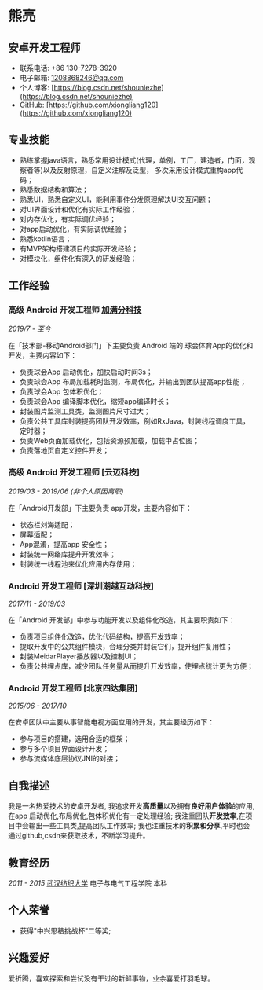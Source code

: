 # 熊亮

## 安卓开发工程师

- 联系电话: +86 130-7278-3920
- 电子邮箱: [1208868246@qq.com](1208868246@qq.com)
- 个人博客: [https://blog.csdn.net/shouniezhe](https://blog.csdn.net/shouniezhe)
- GitHub: [https://github.com/xiongliang120](https://github.com/xiongliang120)


## 专业技能

* 熟练掌握java语言，熟悉常用设计模式(代理，单例，工厂，建造者，门面，观察者等)以及反射原理，自定义注解及泛型，
  多次采用设计模式重构app代码；
* 熟悉数据结构和算法；
* 熟悉UI，熟悉自定义UI，能利用事件分发原理解决UI交互问题；
* 对UI界面设计和优化有实际工作经验；
* 对内存优化，有实际调优经验；
* 对app启动优化，有实际调优经验；
* 熟悉kotlin语言；
* 有MVP架构搭建项目的实际开发经验；
* 对模块化，组件化有深入的研发经验；

## 工作经验

### **高级 Android 开发工程师** [加满分科技](https://www.qiuhui.com/)

*2019/7 - 至今*

在「技术部-移动Android部门」下主要负责 Android 端的 球会体育App的优化和开发，主要内容如下：

* 负责球会App 启动优化，加快启动时间3s；
* 负责球会App 布局加载耗时监测，布局优化，并输出到团队提高app性能；
* 负责球会App 包体积优化；
* 负责球会App 编译脚本优化，缩短app编译时长；
* 封装图片监测工具类，监测图片尺寸过大；
* 负责公共工具库封装提高团队开发效率，例如RxJava，封装线程调度工具，定时器；
* 负责Web页面加载优化，包括资源预加载，加载中占位图；
* 负责落地页自定义控件开发；

### **高级 Android 开发工程师** [云迈科技]

*2019/03 - 2019/06 (非个人原因离职)*

在「Android开发部」下主要负责 app开发，主要内容如下：

* 状态栏刘海适配；
* 屏幕适配；
* App混淆，提高app 安全性；
* 封装统一网络库提升开发效率；
* 封装统一线程池来优化应用内存使用；

### **Android 开发工程师** [深圳潮越互动科技]

*2017/11 - 2019/03*

在「Android 开发部」中参与功能开发以及组件化改造，其主要职责如下：

* 负责项目组件化改造，优化代码结构，提高开发效率；
* 提取开发中的公共组件模块，合理分类并封装它们，提升组件复用性；
* 封装MeidarPlayer播放器以及控制UI；
* 负责公共埋点库，减少团队任务量从而提升开发效率，使埋点统计更为方便；


### **Android 开发工程师** [北京四达集团]


*2015/06 - 2017/10*

在安卓团队中主要从事智能电视方面应用的开发，其主要经历如下：

* 参与项目的搭建，选用合适的框架；
* 参与多个项目界面设计开发；
* 参与流媒体底层协议JNI的对接；


## 自我描述

我是一名热爱技术的安卓开发者, 我追求开发**高质量**以及拥有**良好用户体验**的应用,在app 启动优化,布局优化,包体积优化有一定处理经验; 我注重团队**开发效率**,在项目中会输出一些工具类,提高团队工作效率; 我也注重技术的**积累和分享**,平时也会通过github,csdn来获取技术，不断学习提升。

## 教育经历

*2011 - 2015* [武汉纺织大学](http://www.wtu.edu.cn/) 电子与电气工程学院 本科


## 个人荣誉

* 获得"中兴思秸挑战杯"二等奖;

## 兴趣爱好

爱折腾，喜欢探索和尝试没有干过的新鲜事物，业余喜爱打羽毛球。
